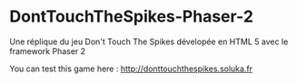 # DontTouchTheSpikes-Phaser-2
Une réplique du jeu Don't Touch The Spikes dévelopée en HTML 5 avec le framework Phaser 2

You can test this game here : http://donttouchthespikes.soluka.fr

